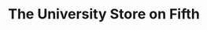 ---
title: "The University Store on Fifth"
url: /pittsburgh/the-university-store-on-fifth/
shop: clothes
---